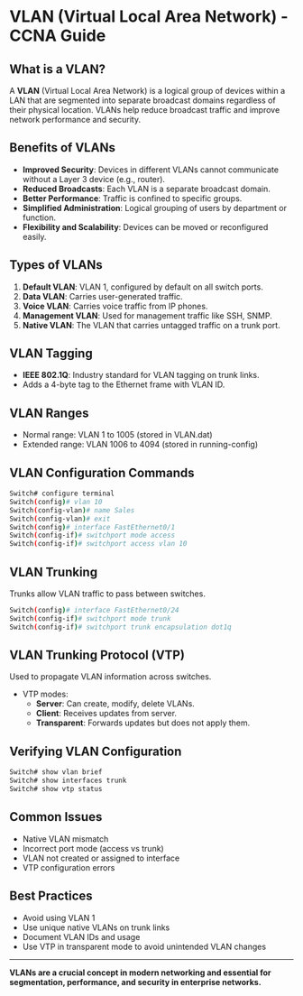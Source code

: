 # VLAN (Virtual Local Area Network) - CCNA Guide

## What is a VLAN?
A **VLAN** (Virtual Local Area Network) is a logical group of devices within a LAN that are segmented into separate broadcast domains regardless of their physical location. VLANs help reduce broadcast traffic and improve network performance and security.

## Benefits of VLANs
- **Improved Security**: Devices in different VLANs cannot communicate without a Layer 3 device (e.g., router).
- **Reduced Broadcasts**: Each VLAN is a separate broadcast domain.
- **Better Performance**: Traffic is confined to specific groups.
- **Simplified Administration**: Logical grouping of users by department or function.
- **Flexibility and Scalability**: Devices can be moved or reconfigured easily.

## Types of VLANs
1. **Default VLAN**: VLAN 1, configured by default on all switch ports.
2. **Data VLAN**: Carries user-generated traffic.
3. **Voice VLAN**: Carries voice traffic from IP phones.
4. **Management VLAN**: Used for management traffic like SSH, SNMP.
5. **Native VLAN**: The VLAN that carries untagged traffic on a trunk port.

## VLAN Tagging
- **IEEE 802.1Q**: Industry standard for VLAN tagging on trunk links.
- Adds a 4-byte tag to the Ethernet frame with VLAN ID.

## VLAN Ranges
- Normal range: VLAN 1 to 1005 (stored in VLAN.dat)
- Extended range: VLAN 1006 to 4094 (stored in running-config)

## VLAN Configuration Commands
```bash
Switch# configure terminal
Switch(config)# vlan 10
Switch(config-vlan)# name Sales
Switch(config-vlan)# exit
Switch(config)# interface FastEthernet0/1
Switch(config-if)# switchport mode access
Switch(config-if)# switchport access vlan 10
```

## VLAN Trunking
Trunks allow VLAN traffic to pass between switches.
```bash
Switch(config)# interface FastEthernet0/24
Switch(config-if)# switchport mode trunk
Switch(config-if)# switchport trunk encapsulation dot1q
```

## VLAN Trunking Protocol (VTP)
Used to propagate VLAN information across switches.
- VTP modes:
  - **Server**: Can create, modify, delete VLANs.
  - **Client**: Receives updates from server.
  - **Transparent**: Forwards updates but does not apply them.

## Verifying VLAN Configuration
```bash
Switch# show vlan brief
Switch# show interfaces trunk
Switch# show vtp status
```

## Common Issues
- Native VLAN mismatch
- Incorrect port mode (access vs trunk)
- VLAN not created or assigned to interface
- VTP configuration errors

## Best Practices
- Avoid using VLAN 1
- Use unique native VLANs on trunk links
- Document VLAN IDs and usage
- Use VTP in transparent mode to avoid unintended VLAN changes

---

**VLANs are a crucial concept in modern networking and essential for segmentation, performance, and security in enterprise networks.**